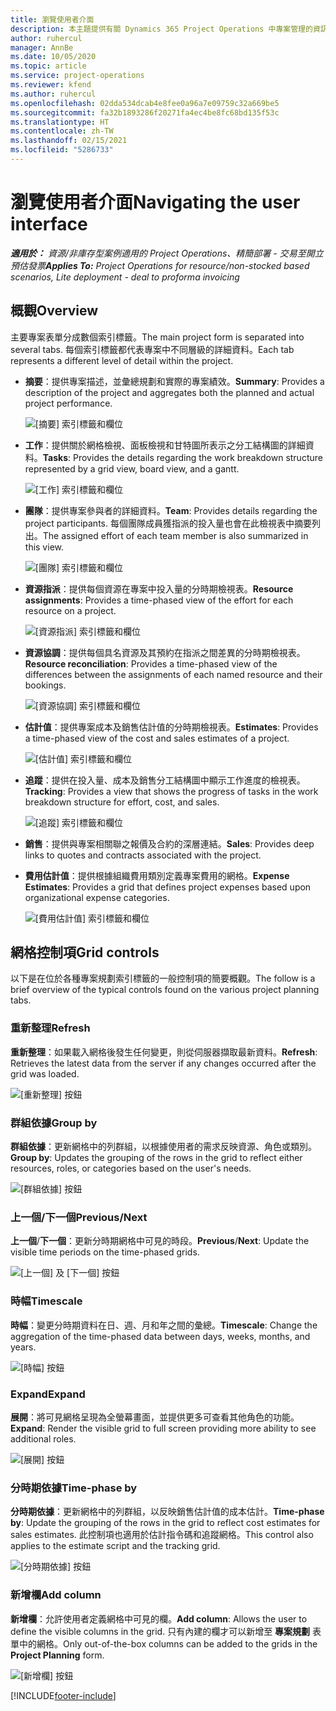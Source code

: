 ```yaml
---
title: 瀏覽使用者介面
description: 本主題提供有關 Dynamics 365 Project Operations 中專案管理的資訊。
author: ruhercul
manager: AnnBe
ms.date: 10/05/2020
ms.topic: article
ms.service: project-operations
ms.reviewer: kfend
ms.author: ruhercul
ms.openlocfilehash: 02dda534dcab4e8fee0a96a7e09759c32a669be5
ms.sourcegitcommit: fa32b1893286f20271fa4ec4be8fc68bd135f53c
ms.translationtype: HT
ms.contentlocale: zh-TW
ms.lasthandoff: 02/15/2021
ms.locfileid: "5286733"
---
```

# <a name="navigating-the-user-interface"></a><span data-ttu-id="c0dea-103">瀏覽使用者介面</span><span class="sxs-lookup"><span data-stu-id="c0dea-103">Navigating the user interface</span></span>

<span data-ttu-id="c0dea-104">_**適用於：** 資源/非庫存型案例適用的 Project Operations、精簡部署 - 交易至開立預估發票_</span><span class="sxs-lookup"><span data-stu-id="c0dea-104">_**Applies To:** Project Operations for resource/non-stocked based scenarios, Lite deployment - deal to proforma invoicing_</span></span>

## <a name="overview"></a><span data-ttu-id="c0dea-105">概觀</span><span class="sxs-lookup"><span data-stu-id="c0dea-105">Overview</span></span>

<span data-ttu-id="c0dea-106">主要專案表單分成數個索引標籤。</span><span class="sxs-lookup"><span data-stu-id="c0dea-106">The main project form is separated into several tabs.</span></span> <span data-ttu-id="c0dea-107">每個索引標籤都代表專案中不同層級的詳細資料。</span><span class="sxs-lookup"><span data-stu-id="c0dea-107">Each tab represents a different level of detail within the project.</span></span>

- <span data-ttu-id="c0dea-108">**摘要**：提供專案描述，並彙總規劃和實際的專案績效。</span><span class="sxs-lookup"><span data-stu-id="c0dea-108">**Summary**: Provides a description of the project and aggregates both the planned and actual project performance.</span></span>

    ![[摘要] 索引標籤和欄位](media/navigation7.png)

- <span data-ttu-id="c0dea-110">**工作**：提供關於網格檢視、面板檢視和甘特圖所表示之分工結構圖的詳細資料。</span><span class="sxs-lookup"><span data-stu-id="c0dea-110">**Tasks**: Provides the details regarding the work breakdown structure represented by a grid view, board view, and a gantt.</span></span>

    ![[工作] 索引標籤和欄位](media/navigation8.png)

- <span data-ttu-id="c0dea-112">**團隊**：提供專案參與者的詳細資料。</span><span class="sxs-lookup"><span data-stu-id="c0dea-112">**Team**: Provides details regarding the project participants.</span></span> <span data-ttu-id="c0dea-113">每個團隊成員獲指派的投入量也會在此檢視表中摘要列出。</span><span class="sxs-lookup"><span data-stu-id="c0dea-113">The assigned effort of each team member is also summarized in this view.</span></span>

    ![[團隊] 索引標籤和欄位](media/navigation9.png)

- <span data-ttu-id="c0dea-115">**資源指派**：提供每個資源在專案中投入量的分時期檢視表。</span><span class="sxs-lookup"><span data-stu-id="c0dea-115">**Resource assignments**: Provides a time-phased view of the effort for each resource on a project.</span></span>

    ![[資源指派] 索引標籤和欄位](media/navigation10.png)

- <span data-ttu-id="c0dea-117">**資源協調**：提供每個具名資源及其預約在指派之間差異的分時期檢視表。</span><span class="sxs-lookup"><span data-stu-id="c0dea-117">**Resource reconciliation**: Provides a time-phased view of the differences between the assignments of each named resource and their bookings.</span></span>

    ![[資源協調] 索引標籤和欄位](media/navigation11.png)

- <span data-ttu-id="c0dea-119">**估計值**：提供專案成本及銷售估計值的分時期檢視表。</span><span class="sxs-lookup"><span data-stu-id="c0dea-119">**Estimates**: Provides a time-phased view of the cost and sales estimates of a project.</span></span>

    ![[估計值] 索引標籤和欄位](media/navigation12.png)

- <span data-ttu-id="c0dea-121">**追蹤**：提供在投入量、成本及銷售分工結構圖中顯示工作進度的檢視表。</span><span class="sxs-lookup"><span data-stu-id="c0dea-121">**Tracking**: Provides a view that shows the progress of tasks in the work breakdown structure for effort, cost, and sales.</span></span>

    ![[追蹤] 索引標籤和欄位](media/navigation13.png)

- <span data-ttu-id="c0dea-123">**銷售**：提供與專案相關聯之報價及合約的深層連結。</span><span class="sxs-lookup"><span data-stu-id="c0dea-123">**Sales**: Provides deep links to quotes and contracts associated with the project.</span></span>

- <span data-ttu-id="c0dea-124">**費用估計值**：提供根據組織費用類別定義專案費用的網格。</span><span class="sxs-lookup"><span data-stu-id="c0dea-124">**Expense Estimates**: Provides a grid that defines project expenses based upon organizational expense categories.</span></span>

    ![[費用估計值] 索引標籤和欄位](media/navigation14.png)

## <a name="grid-controls"></a><span data-ttu-id="c0dea-126">網格控制項</span><span class="sxs-lookup"><span data-stu-id="c0dea-126">Grid controls</span></span>

<span data-ttu-id="c0dea-127">以下是在位於各種專案規劃索引標籤的一般控制項的簡要概觀。</span><span class="sxs-lookup"><span data-stu-id="c0dea-127">The follow is a brief overview of the typical controls found on the various project planning tabs.</span></span>

### <a name="refresh"></a><span data-ttu-id="c0dea-128">重新整理​</span><span class="sxs-lookup"><span data-stu-id="c0dea-128">Refresh</span></span>

<span data-ttu-id="c0dea-129">**重新整理**：如果載入網格後發生任何變更，則從伺服器擷取最新資料。</span><span class="sxs-lookup"><span data-stu-id="c0dea-129">**Refresh**: Retrieves the latest data from the server if any changes occurred after the grid was loaded.</span></span>

![[重新整理] 按鈕](media/navigation7.png)

### <a name="group-by"></a><span data-ttu-id="c0dea-131">群組依據</span><span class="sxs-lookup"><span data-stu-id="c0dea-131">Group by</span></span>

<span data-ttu-id="c0dea-132">**群組依據**：更新網格中的列群組，以根據使用者的需求反映資源、角色或類別。</span><span class="sxs-lookup"><span data-stu-id="c0dea-132">**Group by**: Updates the grouping of the rows in the grid to reflect either resources, roles, or categories based on the user's needs.</span></span>

![[群組依據] 按鈕](media/navigation6.png)

### <a name="previousnext"></a><span data-ttu-id="c0dea-134">上一個/下一個</span><span class="sxs-lookup"><span data-stu-id="c0dea-134">Previous/Next</span></span>

<span data-ttu-id="c0dea-135">**上一個**/**下一個**：更新分時期網格中可見的時段。</span><span class="sxs-lookup"><span data-stu-id="c0dea-135">**Previous**/**Next**: Update the visible time periods on the time-phased grids.</span></span>

![[上一個] 及 [下一個] 按鈕](media/navigation2.png)

### <a name="timescale"></a><span data-ttu-id="c0dea-137">時幅</span><span class="sxs-lookup"><span data-stu-id="c0dea-137">Timescale</span></span>

<span data-ttu-id="c0dea-138">**時幅**：變更分時期資料在日、週、月和年之間的彙總。</span><span class="sxs-lookup"><span data-stu-id="c0dea-138">**Timescale**: Change the aggregation of the time-phased data between days, weeks, months, and years.</span></span>

![[時幅] 按鈕](media/navigation3.png)

### <a name="expand"></a><span data-ttu-id="c0dea-140">Expand</span><span class="sxs-lookup"><span data-stu-id="c0dea-140">Expand</span></span>

<span data-ttu-id="c0dea-141">**展開**：將可見網格呈現為全螢幕畫面，並提供更多可查看其他角色的功能。</span><span class="sxs-lookup"><span data-stu-id="c0dea-141">**Expand**: Render the visible grid to full screen providing more ability to see additional roles.</span></span>

![[展開] 按鈕](media/navigation4.png)

### <a name="time-phase-by"></a><span data-ttu-id="c0dea-143">分時期依據</span><span class="sxs-lookup"><span data-stu-id="c0dea-143">Time-phase by</span></span>

<span data-ttu-id="c0dea-144">**分時期依據**：更新網格中的列群組，以反映銷售估計值的成本估計。</span><span class="sxs-lookup"><span data-stu-id="c0dea-144">**Time-phase by**: Update the grouping of the rows in the grid to reflect cost estimates for sales estimates.</span></span> <span data-ttu-id="c0dea-145">此控制項也適用於估計指令碼和追蹤網格。</span><span class="sxs-lookup"><span data-stu-id="c0dea-145">This control also applies to the estimate script and the tracking grid.</span></span>

![[分時期依據] 按鈕](media/navigation0.png)

### <a name="add-column"></a><span data-ttu-id="c0dea-147">新增欄</span><span class="sxs-lookup"><span data-stu-id="c0dea-147">Add column</span></span>

<span data-ttu-id="c0dea-148">**新增欄**：允許使用者定義網格中可見的欄。</span><span class="sxs-lookup"><span data-stu-id="c0dea-148">**Add column**: Allows the user to define the visible columns in the grid.</span></span> <span data-ttu-id="c0dea-149">只有內建的欄才可以新增至 **專案規劃** 表單中的網格。</span><span class="sxs-lookup"><span data-stu-id="c0dea-149">Only out-of-the-box columns can be added to the grids in the **Project Planning** form.</span></span>

![[新增欄] 按鈕](media/navigation5.png)


[!INCLUDE[footer-include](../includes/footer-banner.md)]